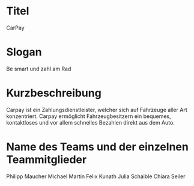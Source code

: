 # Titel
CarPay

# Slogan
Be smart und zahl am Rad


# Kurzbeschreibung
Carpay ist ein Zahlungsdienstleister, welcher sich auf Fahrzeuge aller Art konzentriert. Carpay ermöglicht Fahrzeugbesitzern ein bequemes, kontaktloses und vor allem schnelles Bezahlen direkt aus dem Auto.

# Name des Teams und der einzelnen Teammitglieder

Philipp Maucher
Michael Martin
Felix Kunath
Julia Schaible
Chiara Seiler
